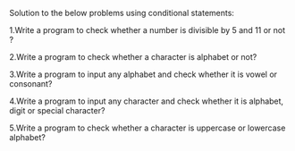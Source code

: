 Solution to the below problems using conditional statements:

1.Write a program to check whether a number is divisible by 5 and 11 or not ?

2.Write a program to check whether a character is alphabet or not?

3.Write a program to input any alphabet and check whether it is vowel or consonant?

4.Write a program to input any character and check whether it is alphabet, digit or special character?

5.Write a program to check whether a character is uppercase or lowercase alphabet?
